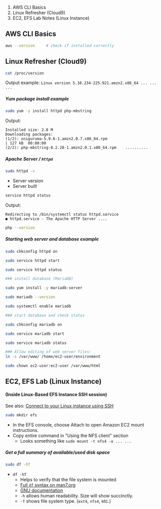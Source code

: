 1. AWS CLI Basics
2. Linux Refresher (Cloud9)
3. EC2, EFS Lab Notes (Linux Instance)

## AWS CLI Basics
```bash
aws --version     # check if installed correctly
```
## Linux Refresher (Cloud9)
```bash
cat /proc/version
```
Output example: `Linux version 5.10.234-225.921.amzn2.x86_64 ... ... ...`
##### Yum package install example
```bash
sudo yum -y install httpd php-mbstring
```
Output:
```
Installed size: 2.8 M
Downloading packages:
(1/2): oniguruma-5.9.6-1.amzn2.0.7.x86_64.rpm                                      | 127 kB  00:00:00     
(2/2): php-mbstring-8.2.28-1.amzn2.0.1.x86_64.rpm    ..........
```
##### Apache Server / `httpd`
```bash
sudo httpd -v
```
- Server version
- Server built
```bash
service httpd status
```
Output:
```
Redirecting to /bin/systemctl status httpd.service
● httpd.service - The Apache HTTP Server ....
```

```bash
php --version
```
##### Starting web server and database example
```bash
sudo chkconfig httpd on

sudo service httpd start

sudo service httpd status

### install database (MariaDB)

sudo yum install -y mariadb-server

sudo mariadb --version

sudo systemctl enable mariadb

### start database and check status

sudo chkconfig mariadb on

sudo service mariadb start

sudo service mariadb status

### Allow editing of web server files:
ln -s /var/www/ /home/ec2-user/environment

sudo chown ec2-user:ec2-user /var/www/html
```
## EC2, EFS Lab (Linux Instance)
#### (Inside Linux-Based EFS Instance SSH session)
See also: [Connect to your Linux instance using SSH](https://docs.aws.amazon.com/AWSEC2/latest/UserGuide/connect-to-linux-instance.html)
```bash
sudo mkdir efs
```
- In the EFS console, choose Attach to open Amazon EC2 mount instructions.
- Copy entire command in "Using the NFS client" section
	- Looks something like `sudo mount -t nfs4 -o ... ...`
##### Get a full summary of available/used disk space
```bash
sudo df -hT
```
- `df -hT`
	- Helps to verify that the file system is mounted
	- [Full `df` syntax on man7.org](https://www.man7.org/linux/man-pages/man1/df.1.html)
	- [GNU documentation](https://www.gnu.org/software/coreutils/manual/html_node/df-invocation.html#df-invocation)
	- `-h` allows human readability. Size will show succinctly.
	- `-T` shows file system type. (`ext4`, `nfs4`, etc.)